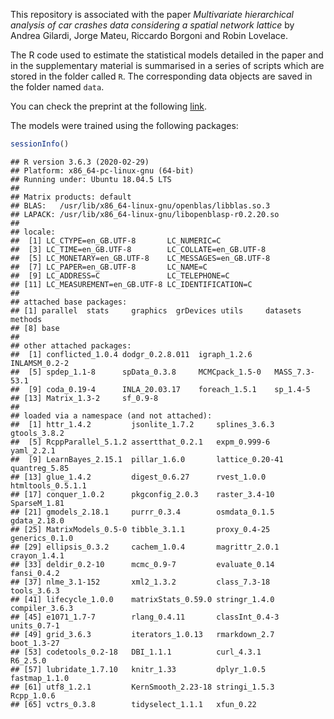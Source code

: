 
This repository is associated with the paper *Multivariate hierarchical
analysis of car crashes data considering a spatial network lattice* by
Andrea Gilardi, Jorge Mateu, Riccardo Borgoni and Robin Lovelace.

The R code used to estimate the statistical models detailed in the paper
and in the supplementary material is summarised in a series of scripts
which are stored in the folder called `R`. The corresponding data
objects are saved in the folder named `data`.

You can check the preprint at the following
[link](https://arxiv.org/abs/2011.12595).

The models were trained using the following packages:

``` r
sessionInfo()
```

    ## R version 3.6.3 (2020-02-29)
    ## Platform: x86_64-pc-linux-gnu (64-bit)
    ## Running under: Ubuntu 18.04.5 LTS
    ## 
    ## Matrix products: default
    ## BLAS:   /usr/lib/x86_64-linux-gnu/openblas/libblas.so.3
    ## LAPACK: /usr/lib/x86_64-linux-gnu/libopenblasp-r0.2.20.so
    ## 
    ## locale:
    ##  [1] LC_CTYPE=en_GB.UTF-8       LC_NUMERIC=C              
    ##  [3] LC_TIME=en_GB.UTF-8        LC_COLLATE=en_GB.UTF-8    
    ##  [5] LC_MONETARY=en_GB.UTF-8    LC_MESSAGES=en_GB.UTF-8   
    ##  [7] LC_PAPER=en_GB.UTF-8       LC_NAME=C                 
    ##  [9] LC_ADDRESS=C               LC_TELEPHONE=C            
    ## [11] LC_MEASUREMENT=en_GB.UTF-8 LC_IDENTIFICATION=C       
    ## 
    ## attached base packages:
    ## [1] parallel  stats     graphics  grDevices utils     datasets  methods  
    ## [8] base     
    ## 
    ## other attached packages:
    ##  [1] conflicted_1.0.4 dodgr_0.2.8.011  igraph_1.2.6     INLAMSM_0.2-2   
    ##  [5] spdep_1.1-8      spData_0.3.8     MCMCpack_1.5-0   MASS_7.3-53.1   
    ##  [9] coda_0.19-4      INLA_20.03.17    foreach_1.5.1    sp_1.4-5        
    ## [13] Matrix_1.3-2     sf_0.9-8        
    ## 
    ## loaded via a namespace (and not attached):
    ##  [1] httr_1.4.2         jsonlite_1.7.2     splines_3.6.3      gtools_3.8.2      
    ##  [5] RcppParallel_5.1.2 assertthat_0.2.1   expm_0.999-6       yaml_2.2.1        
    ##  [9] LearnBayes_2.15.1  pillar_1.6.0       lattice_0.20-41    quantreg_5.85     
    ## [13] glue_1.4.2         digest_0.6.27      rvest_1.0.0        htmltools_0.5.1.1 
    ## [17] conquer_1.0.2      pkgconfig_2.0.3    raster_3.4-10      SparseM_1.81      
    ## [21] gmodels_2.18.1     purrr_0.3.4        osmdata_0.1.5      gdata_2.18.0      
    ## [25] MatrixModels_0.5-0 tibble_3.1.1       proxy_0.4-25       generics_0.1.0    
    ## [29] ellipsis_0.3.2     cachem_1.0.4       magrittr_2.0.1     crayon_1.4.1      
    ## [33] deldir_0.2-10      mcmc_0.9-7         evaluate_0.14      fansi_0.4.2       
    ## [37] nlme_3.1-152       xml2_1.3.2         class_7.3-18       tools_3.6.3       
    ## [41] lifecycle_1.0.0    matrixStats_0.59.0 stringr_1.4.0      compiler_3.6.3    
    ## [45] e1071_1.7-7        rlang_0.4.11       classInt_0.4-3     units_0.7-1       
    ## [49] grid_3.6.3         iterators_1.0.13   rmarkdown_2.7      boot_1.3-27       
    ## [53] codetools_0.2-18   DBI_1.1.1          curl_4.3.1         R6_2.5.0          
    ## [57] lubridate_1.7.10   knitr_1.33         dplyr_1.0.5        fastmap_1.1.0     
    ## [61] utf8_1.2.1         KernSmooth_2.23-18 stringi_1.5.3      Rcpp_1.0.6        
    ## [65] vctrs_0.3.8        tidyselect_1.1.1   xfun_0.22
